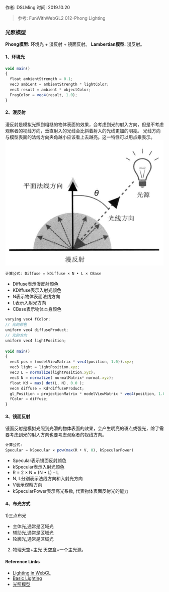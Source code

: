 作者: DSLMing
时间: 2019.10.20

> 参考:
> FunWithWebGL2 012-Phong Lighting


### 光照模型
**Phong模型:** 环境光 + 漫反射 + 镜面反射。
**Lambertian模型:** 漫反射。

#### 1、环境光
```js
void main()
{
  float ambientStrength = 0.1;
  vec3 ambient = ambientStrength * lightColor;
  vec3 result = ambient * objectColor;
  FragColor = vec4(result, 1.0);
}
```

#### 2、漫反射
漫反射是模拟光照到粗糙的物体表面的效果，会考虑到光的射入方向，但是不考虑观察者的视线方向，垂直射入的光线会比斜着射入的光线更加的明亮。
光线方向与模型表面的法线方向夹角越小应该看上去越亮。这一特性可以用点乘表示。
<img src="./01.png">

```js
计算公式: Diffuse = kDiffuse × N • L × CBase
```
- Diffuse表示漫反射颜色
- KDiffuse表示入射光颜色
- N表示物体表面法线方向
- L表示入射光方向
- CBase表示物体本身颜色


```js
varying vec4 fColor;
// 光的颜色
uniform vec4 diffuseProduct;
// 光的方向
uniform vec4 lightPosition;

void main()
{
  vec3 pos = (modelViewMatrix * vec4(position, 1.0)).xyz;
  vec3 light = lightPosition.xyz;
  vec3 L = normalize(lightPosition.xyz);
  vec3 N = normalize( normalMatrix* normal.xyz);
  float Kd = max( dot(L, N), 0.0 );
  vec4 diffuse = Kd*diffuseProduct;
  gl_Position = projectionMatrix * modelViewMatrix * vec4(position, 1.0);
  fColor = diffuse;
}
```

#### 3、镜面反射
镜面反射是模拟光照到光滑的物体表面的效果，会产生明亮的斑点或强光，除了需要考虑到光的射入方向也要考虑观察者的视线方向。

```js
计算公式:
Specular = kSpecular × pow(max(R • V, 0), kSpecularPower)
```
- Specular表示镜面反射颜色
- kSpecular表示入射光颜色
- R = 2 × N × (N • L) – L
- N, L分别表示法线方向和入射光方向
- V表示观察方向
- kSpecularPower表示高光系数, 代表物体表面反射光的能力

#### 4、布光方式
1)三点布光
- 主体光,通常是区域光
- 辅助光,通常是区域光
- 轮廓光,通常是区域光

2) 物理天空+主光
天空盒+一个主光源。

#### Reference Links
* [Lighting in WebGL](https://developer.mozilla.org/en-US/docs/Web/API/WebGL_API/Tutorial/Lighting_in_WebGL)
* [Basic Lighting](https://learnopengl.com/#!Lighting/Basic-Lighting)
* [光照模型](http://eux.baidu.com/blog/fe/832)
